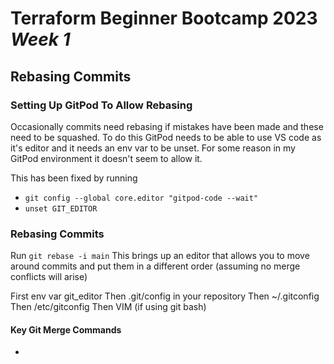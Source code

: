 # Terraform Beginner Bootcamp 2023 ***Week 1***


## Rebasing Commits

### Setting Up GitPod To Allow Rebasing

Occasionally commits need rebasing if mistakes have been made and these need to be squashed. To do this GitPod needs to be able to use VS code as it's editor and it needs an env var to be unset.
For some reason in my GitPod environment it doesn't seem to allow it.

This has been fixed by running
- `git config --global core.editor "gitpod-code --wait"`
- `unset GIT_EDITOR`

### Rebasing Commits

Run `git rebase -i main`
This brings up an editor that allows you to move around commits and put them in a different order (assuming no merge conflicts will arise)

First  env var git_editor
Then .git/config in your repository
Then ~/.gitconfig
Then /etc/gitconfig
Then VIM (if using git bash)




#### Key Git Merge Commands

- 

